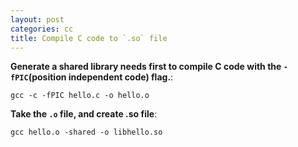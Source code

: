 ```yaml
---
layout: post
categories: cc
title: Compile C code to `.so` file
---
```



__Generate a shared library needs first to compile C code with the `-fPIC`(position independent code) flag.__:  

```
gcc -c -fPIC hello.c -o hello.o
```  

__Take the `.o` file, and create .so file__:  

```
gcc hello.o -shared -o libhello.so
```  

